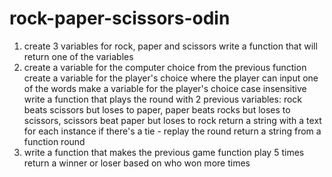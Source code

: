 # rock-paper-scissors-odin
1. create 3 variables for rock, paper and scissors
write a function that will return one of the variables
2. create a variable for the computer choice from the previous function
create a variable for the player's choice where the player can input one of the words
make a variable for the player's choice case insensitive
write a function that plays the round with 2 previous variables: rock beats scissors but loses to paper, paper beats rocks but loses to scissors, scissors beat paper but loses to rock
return a string with a text for each instance
if there's a tie - replay the round
return a string from a function round
3. write a function that makes the previous game function play 5 times
return a winner or loser based on who won more times
